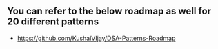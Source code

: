 ## You can refer to the below roadmap as well for 20 different patterns 

* https://github.com/KushalVIjay/DSA-Patterns-Roadmap
